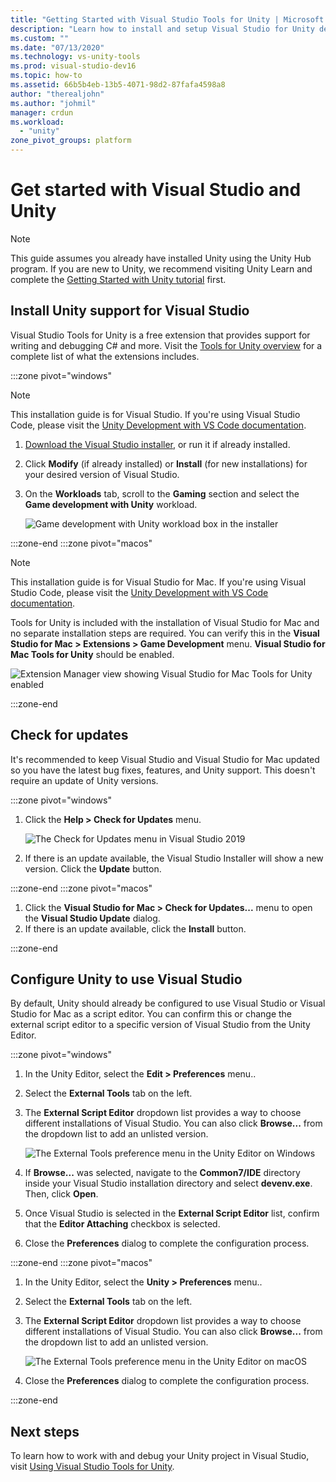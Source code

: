 ```yaml
---
title: "Getting Started with Visual Studio Tools for Unity | Microsoft Docs"
description: "Learn how to install and setup Visual Studio for Unity development."
ms.custom: ""
ms.date: "07/13/2020"
ms.technology: vs-unity-tools
ms.prod: visual-studio-dev16
ms.topic: how-to
ms.assetid: 66b5b4eb-13b5-4071-98d2-87fafa4598a8
author: "therealjohn"
ms.author: "johmil"
manager: crdun
ms.workload:
  - "unity"
zone_pivot_groups: platform
---
```

# Get started with Visual Studio and Unity

> [!NOTE]
> This guide assumes you already have installed Unity using the Unity Hub program. If you are new to Unity, we recommend visiting Unity Learn and complete the [Getting Started with Unity tutorial](https://learn.unity.com/course/getting-started-with-unity) first.

## Install Unity support for Visual Studio

Visual Studio Tools for Unity is a free extension that provides support for writing and debugging C# and more. Visit the [Tools for Unity overview](./visual-studio-tools-for-unity.md) for a complete list of what the extensions includes.

:::zone pivot="windows"

> [!NOTE]
> This installation guide is for Visual Studio. If you're using Visual Studio Code, please visit the [Unity Development with VS Code documentation](https://code.visualstudio.com/docs/other/unity).

1. [Download the Visual Studio installer](/visualstudio/docs/install/install-visual-studio.md), or run it if already installed.
2. Click **Modify** (if already installed) or **Install** (for new installations) for your desired version of Visual Studio.
3. On the **Workloads** tab, scroll to the **Gaming** section and select the **Game development with Unity** workload.

    ![Game development with Unity workload box in the installer](../media/vs/unity-workload.png)

:::zone-end
:::zone pivot="macos"

> [!NOTE]
> This installation guide is for Visual Studio for Mac. If you're using Visual Studio Code, please visit the [Unity Development with VS Code documentation](https://code.visualstudio.com/docs/other/unity).

Tools for Unity is included with the installation of Visual Studio for Mac and no separate installation steps are required. You can verify this in the **Visual Studio for Mac > Extensions > Game Development** menu. **Visual Studio for Mac Tools for Unity** should be enabled.

![Extension Manager view showing Visual Studio for Mac Tools for Unity enabled](../media/vsm/unity-workload.png)

:::zone-end

## Check for updates

It's recommended to keep Visual Studio and Visual Studio for Mac updated so you have the latest bug fixes, features, and Unity support. This doesn't require an update of Unity versions.

:::zone pivot="windows"

1. Click the **Help > Check for Updates** menu.

    ![The Check for Updates menu in Visual Studio 2019](../media/vs/check-for-updates.png)

2. If there is an update available, the Visual Studio Installer will show a new version. Click the **Update** button.

:::zone-end
:::zone pivot="macos"

1. Click the **Visual Studio for Mac > Check for Updates...** menu to open the **Visual Studio Update** dialog.
2. If there is an update available, click the **Install** button.

:::zone-end

## Configure Unity to use Visual Studio

By default, Unity should already be configured to use Visual Studio or Visual Studio for Mac as a script editor. You can confirm this or change the external script editor to a specific version of Visual Studio from the Unity Editor.

:::zone pivot="windows"

1. In the Unity Editor, select the **Edit > Preferences** menu..
2. Select the **External Tools** tab on the left.
3. The **External Script Editor** dropdown list provides a way to choose different installations of Visual Studio. You can also click **Browse...** from the dropdown list to add an unlisted version.

    ![The External Tools preference menu in the Unity Editor on Windows](../media/vs/preferences-external-tools.png)

4. If **Browse...** was selected, navigate to the **Common7/IDE** directory inside your Visual Studio installation directory and select **devenv.exe**. Then, click **Open**.
5. Once Visual Studio is selected in the **External Script Editor** list, confirm that the **Editor Attaching** checkbox is selected.
6. Close the **Preferences** dialog to complete the configuration process.

:::zone-end
:::zone pivot="macos"

1. In the Unity Editor, select the **Unity > Preferences** menu..
2. Select the **External Tools** tab on the left.
3. The **External Script Editor** dropdown list provides a way to choose different installations of Visual Studio. You can also click **Browse...** from the dropdown list to add an unlisted version.

    ![The External Tools preference menu in the Unity Editor on macOS](../media/vsm/preferences-external-tools.png)

4. Close the **Preferences** dialog to complete the configuration process.

:::zone-end

## Next steps

 To learn how to work with and debug your Unity project in Visual Studio, visit [Using Visual Studio Tools for Unity](using-visual-studio-tools-for-unity.md).
